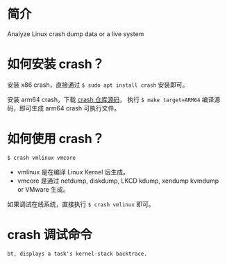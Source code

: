 # 简介

Analyze Linux crash dump data or a live system

# 如何安装 crash？

安装 x86 crash，直接通过 `$ sudo apt install crash` 安装即可。

安装 arm64 crash，下载 [crash 仓库源码](https://github.com/crash-utility/crash)，
执行 `$ make target=ARM64` 编译源码，即可生成 arm64 crash 可执行文件。

# 如何使用 crash？

```bash
$ crash vmlinux vmcore
```

* vmlinux 是在编译 Linux Kernel 后生成。
* vmcore 是通过 netdump, diskdump, LKCD kdump, xendump kvmdump or VMware 生成。

如果调试在线系统，直接执行 `$ crash vmlinux` 即可。

# crash 调试命令

```
bt, displays a task's kernel-stack backtrace.
```

